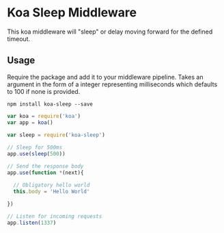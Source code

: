 # Koa Sleep Middleware

This koa middleware will "sleep" or delay moving forward for the defined timeout.

## Usage

Require the package and add it to your middleware pipeline. Takes an argument in the form of a integer representing milliseconds which defaults to 100 if none is provided.

```shell
npm install koa-sleep --save
```

```javascript
var koa = require('koa')
var app = koa()

var sleep = require('koa-sleep')
 
// Sleep for 500ms
app.use(sleep(500))

// Send the response body
app.use(function *(next){

  // Obligatory hello world
  this.body = 'Hello World'
  
})

// Listen for incoming requests
app.listen(1337)
```